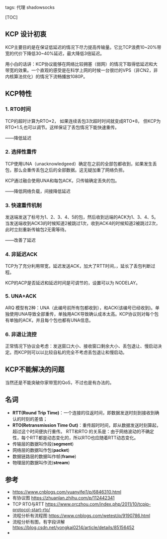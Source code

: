 tags: 代理
    shadowsocks



[TOC]



## KCP 设计初衷

KCP主要目的是在保证低延迟的情况下尽力提高传输量。它比TCP浪费10~20%带宽的代价下降低30~40%延迟，最大降低3倍延迟。

用小白的话讲：KCP协议能够在网络比较拥塞（弱网）的情况下取得低延迟和大带宽的效果。一个直观的感受是在科学上网的时候一台很烂的VPS（非CN2，非内核算法优化）的情况下流畅播放1080P。

## KCP特性

### 1. RTO时间

TCP的超时计算为RTO*2， 如果连续丢包3次超时时间就变成RTO\*8， 但KCP为RTO\*1.5,也可以调节。这样保证了丢包情况下能快速重传。

——降低延迟

### 2. 选择性重传

TCP使用UNA（unacknowledgeed）确定在之前的全部包都收到，如果发生丢包，那么会重传丢包之后的全部数据。这无疑加重了网络负担。

KCP通过融合使用UNA和每包ACK，只传输确定丢失的包。

——降低网络负载，间接降低延迟

### 3. 快速重传机制

发送端发送了标号为1、2、3、4、5的包，然后收到远端的ACK为1、3、4、5。当发送端收到ACK3的时候知道2被跳过1次，收到ACK4的时候知道2被跳过2次，此时立刻重新传输包2无需等待。

——改善了延迟



### 4. 非延迟ACK

TCP为了充分利用带宽，延迟发送ACK，加大了RTT时间，，延长了丢包判断过程。

KCP的ACP是否延迟和延迟时间是可调节的，设置可以为 NODELAY。



### 5. UNA+ACK

ARQ 模型有2种：UNA（此编号前所有包都收到），和ACK(该编号已经收到)。单独使用UNA导致全部重传，单独用ACK导致确认成本太高。KCP协议则对每个包有单独的ACK，并且每个包也都有UNA信息。



### 6. 非退让流控

正常情况下协议会考虑：发送窗口大小、接收窗口剩余大小、丢包退让、慢启动决定。而KCP则可以以比较自私的完全不考虑丢包退让和慢启动。





## KCP不能解决的问题

当然还是不能突破你家带宽的QoS，不过也是有办法的。





## 名词

- **RTT(Round Trip Time)**：一个连接的往返时间，即数据发送时刻到接收到确认的时刻的差值；
- **RTO(Retransmission Time Out)**：重传超时时间，即从数据发送时刻算起，超过这个时间便执行重传。
  RTT和RTO 的关系是：由于网络波动的不确定性，每个RTT都是动态变化的，所以RTO也应随着RTT动态变化。
- 传输层的数据叫作段(**segment**)
- 网络层的数据叫作包(**packet**)
- 数据链路层的数据叫作帧(**frame**)
- 物理层的数据叫作流(**stream**)





## 参考

- https://www.cnblogs.com/yuanyifei1/p/6846310.html
- 有协议图 https://zhuanlan.zhihu.com/p/112442341
- TCP RTO与RTT https://www.orczhou.com/index.php/2011/10/tcpip-protocol-start-rto/
- 流程分析有流程图 https://www.cnblogs.com/wetest/p/9190786.html
- 流程分析有图，有字段详解 https://blog.csdn.net/yongkai0214/article/details/85156452
- 